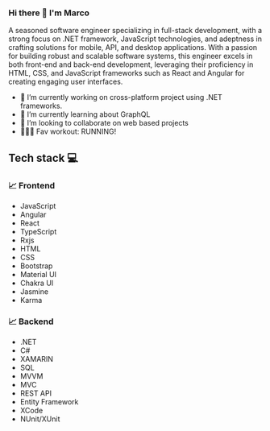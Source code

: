 ### Hi there 👋 I'm Marco

A seasoned software engineer specializing in full-stack development, with a strong focus on .NET framework, JavaScript technologies, and adeptness in crafting solutions for mobile, API, and desktop applications. With a passion for building robust and scalable software systems, this engineer excels in both front-end and back-end development, leveraging their proficiency in HTML, CSS, and JavaScript frameworks such as React and Angular for creating engaging user interfaces.

- 🔭 I’m currently working on cross-platform project using .NET frameworks.
- 🌱 I’m currently learning about GraphQL
- 👯 I’m looking to collaborate on web based projects
- 🏃🏻‍♂️ Fav workout: RUNNING!

## Tech stack 💻
###  📈 Frontend
  - JavaScript
  - Angular
  - React
  - TypeScript
  - Rxjs
  - HTML
  - CSS
  - Bootstrap
  - Material UI
  - Chakra UI
  - Jasmine
  - Karma
###  📈 Backend
  - .NET
  - C#
  - XAMARIN
  - SQL
  - MVVM
  - MVC
  - REST API
  - Entity Framework
  - XCode
  - NUnit/XUnit
